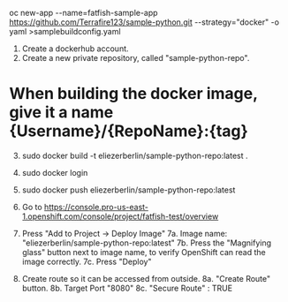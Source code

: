 oc new-app --name=fatfish-sample-app https://github.com/Terrafire123/sample-python.git --strategy="docker" -o yaml >samplebuildconfig.yaml



1. Create a dockerhub account.
2. Create a new private repository, called "sample-python-repo".
# When building the docker image, give it a name {Username}/{RepoName}:{tag}
3. sudo docker build -t eliezerberlin/sample-python-repo:latest .
4. sudo docker login
5. sudo docker push eliezerberlin/sample-python-repo:latest

6. Go to https://console.pro-us-east-1.openshift.com/console/project/fatfish-test/overview
7. Press "Add to Project -> Deploy Image"
7a. Image name: "eliezerberlin/sample-python-repo:latest"
7b. Press the "Magnifying glass" button next to image name, to verify OpenShift can read the image correctly.
7c. Press "Deploy"
8. Create route so it can be accessed from outside.
8a. "Create Route" button.
8b. Target Port "8080"
8c. "Secure Route" : TRUE

